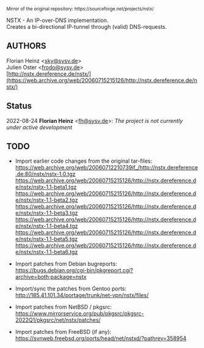 <sup>
Mirror of the original repository:
https://sourceforge.net/projects/nstx/
</sup>
<p/>


NSTX - An IP-over-DNS implementation.  \
Creates a bi-directional IP-tunnel through (valid) DNS-requests.


## AUTHORS

Florian Heinz \<sky@sysv.de\>   \
Julien Oster \<frodo@sysv.de\>  \
[http://nstx.dereference.de/nstx/](https://web.archive.org/web/20060715215126/http://nstx.dereference.de/nstx/)


## Status

2022-08-24 **Florian Heinz** \<fh@sysv.de\>: 
_The project is not currently under active development_


## TODO

* Import earlier code changes from the original tar-files:
  \
https://web.archive.org/web/20060712210739if_/http://nstx.dereference.de:80/nstx/nstx-1.0.tgz  \
https://web.archive.org/web/20060715215126/http://nstx.dereference.de/nstx/nstx-1.1-beta1.tgz  \
https://web.archive.org/web/20060715215126/http://nstx.dereference.de/nstx/nstx-1.1-beta2.tgz  \
https://web.archive.org/web/20060715215126/http://nstx.dereference.de/nstx/nstx-1.1-beta3.tgz  \
https://web.archive.org/web/20060715215126/http://nstx.dereference.de/nstx/nstx-1.1-beta4.tgz  \
https://web.archive.org/web/20060715215126/http://nstx.dereference.de/nstx/nstx-1.1-beta5.tgz  \
https://web.archive.org/web/20060715215126/http://nstx.dereference.de/nstx/nstx-1.1-beta6.tgz

* Import patches from Debian bugreports:
  \
https://bugs.debian.org/cgi-bin/pkgreport.cgi?archive=both;package=nstx

* Import/sync the patches from Gentoo ports:
  \
http://185.41.101.34/portage/trunk/net-vpn/nstx/files/

* Import patches from NetBSD / pkgsrc:
  \
https://www.mirrorservice.org/pub/pkgsrc/pkgsrc-2022Q1/pkgsrc/net/nstx/patches/

* Import patches from FreeBSD (if any):
  \
https://svnweb.freebsd.org/ports/head/net/nstxd/?pathrev=358954

